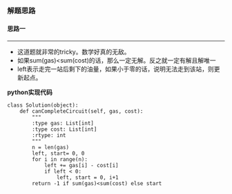 ## 
### 解题思路
#### 思路一
****
- 这道题就非常的tricky。数学好真的无敌。
- 如果sum(gas)<sum(cost)的话，那么一定无解。反之就一定有解且解唯一
- left表示走完一站后剩下的油量，如果小于零的话，说明无法走到该站，则更新起点。


**python实现代码**
```
class Solution(object):
    def canCompleteCircuit(self, gas, cost):
        """
        :type gas: List[int]
        :type cost: List[int]
        :rtype: int
        """
        n = len(gas)
        left, start= 0, 0
        for i in range(n):
            left += gas[i] - cost[i]
            if left < 0:
                left, start = 0, i+1
        return -1 if sum(gas)<sum(cost) else start

```


